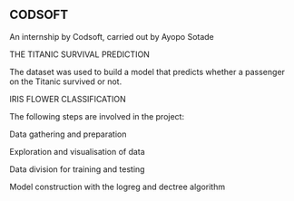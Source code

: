 ## CODSOFT
An internship by Codsoft, carried out by Ayopo Sotade


THE TITANIC SURVIVAL PREDICTION


The dataset was used to build a model that predicts whether a
passenger on the Titanic survived or not. 


IRIS FLOWER CLASSIFICATION


The following steps are involved in the project:

Data gathering and preparation

Exploration and visualisation of data

Data division for training and testing

Model construction with the logreg and dectree algorithm


